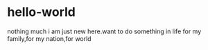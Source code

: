 # hello-world
nothing much
i am just new here.want to do something in life for my family,for my nation,for world
